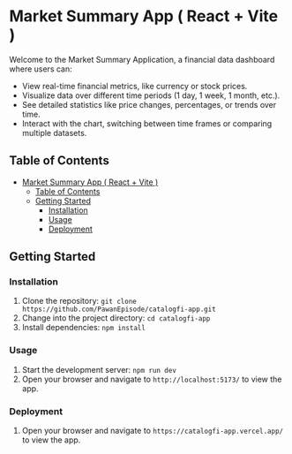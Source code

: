 # Market Summary App ( React + Vite )

Welcome to the Market Summary Application, a financial data dashboard where users can:

- View real-time financial metrics, like currency or stock prices.
- Visualize data over different time periods (1 day, 1 week, 1 month, etc.).
- See detailed statistics like price changes, percentages, or trends over time.
- Interact with the chart, switching between time frames or comparing multiple datasets.

## Table of Contents
- [Market Summary App ( React + Vite )](#market-summary-app--react--vite-)
  - [Table of Contents](#table-of-contents)
  - [Getting Started](#getting-started)
    - [Installation](#installation)
    - [Usage](#usage)
    - [Deployment](#deployment)

## Getting Started

### Installation
1. Clone the repository: `git clone https://github.com/PawanEpisode/catalogfi-app.git`
2. Change into the project directory: `cd catalogfi-app`
3. Install dependencies: `npm install`

### Usage
1. Start the development server: `npm run dev`
2. Open your browser and navigate to `http://localhost:5173/` to view the app.

### Deployment
1. Open your browser and navigate to `https://catalogfi-app.vercel.app/` to view the app.